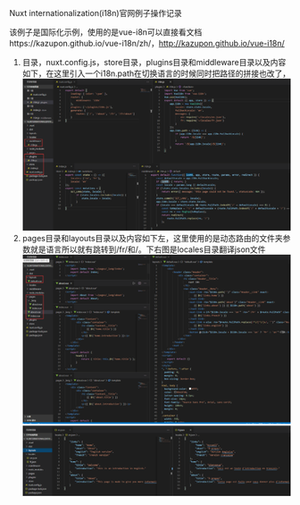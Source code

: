 Nuxt internationalization(i18n)官网例子操作记录

该例子是国际化示例，使用的是vue-i8n可以直接看文档https://kazupon.github.io/vue-i18n/zh/，http://kazupon.github.io/vue-i18n/
1.	目录，nuxt.config.js，store目录，plugins目录和middleware目录以及内容如下，在这里引入一个i18n.path在切换语言的时候同时把路径的拼接也改了，
![](assets/16.internationalization(i18n)-0b72bf22.png)
2.	pages目录和layouts目录以及内容如下左，这里使用的是动态路由的文件夹参数就是语言所以就有跳转到/fr/和/。下右图是locales目录翻译json文件
![](assets/16.internationalization(i18n)-ac289097.png)![](assets/16.internationalization(i18n)-d7d6ef2c.png)
